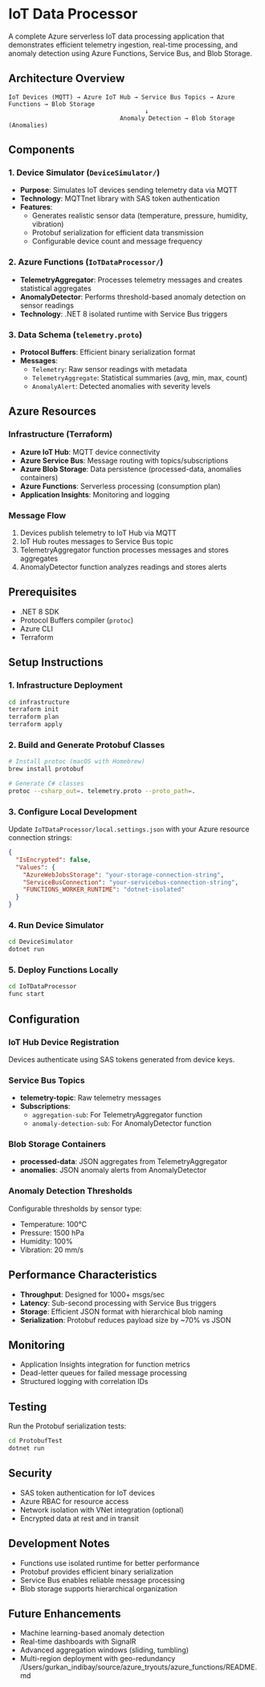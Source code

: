 # IoT Data Processor

A complete Azure serverless IoT data processing application that demonstrates efficient telemetry ingestion, real-time processing, and anomaly detection using Azure Functions, Service Bus, and Blob Storage.

## Architecture Overview

```
IoT Devices (MQTT) → Azure IoT Hub → Service Bus Topics → Azure Functions → Blob Storage
                                      ↓
                               Anomaly Detection → Blob Storage (Anomalies)
```

## Components

### 1. Device Simulator (`DeviceSimulator/`)
- **Purpose**: Simulates IoT devices sending telemetry data via MQTT
- **Technology**: MQTTnet library with SAS token authentication
- **Features**:
  - Generates realistic sensor data (temperature, pressure, humidity, vibration)
  - Protobuf serialization for efficient data transmission
  - Configurable device count and message frequency

### 2. Azure Functions (`IoTDataProcessor/`)
- **TelemetryAggregator**: Processes telemetry messages and creates statistical aggregates
- **AnomalyDetector**: Performs threshold-based anomaly detection on sensor readings
- **Technology**: .NET 8 isolated runtime with Service Bus triggers

### 3. Data Schema (`telemetry.proto`)
- **Protocol Buffers**: Efficient binary serialization format
- **Messages**:
  - `Telemetry`: Raw sensor readings with metadata
  - `TelemetryAggregate`: Statistical summaries (avg, min, max, count)
  - `AnomalyAlert`: Detected anomalies with severity levels

## Azure Resources

### Infrastructure (Terraform)
- **Azure IoT Hub**: MQTT device connectivity
- **Azure Service Bus**: Message routing with topics/subscriptions
- **Azure Blob Storage**: Data persistence (processed-data, anomalies containers)
- **Azure Functions**: Serverless processing (consumption plan)
- **Application Insights**: Monitoring and logging

### Message Flow
1. Devices publish telemetry to IoT Hub via MQTT
2. IoT Hub routes messages to Service Bus topic
3. TelemetryAggregator function processes messages and stores aggregates
4. AnomalyDetector function analyzes readings and stores alerts

## Prerequisites

- .NET 8 SDK
- Protocol Buffers compiler (`protoc`)
- Azure CLI
- Terraform

## Setup Instructions

### 1. Infrastructure Deployment
```bash
cd infrastructure
terraform init
terraform plan
terraform apply
```

### 2. Build and Generate Protobuf Classes
```bash
# Install protoc (macOS with Homebrew)
brew install protobuf

# Generate C# classes
protoc --csharp_out=. telemetry.proto --proto_path=.
```

### 3. Configure Local Development
Update `IoTDataProcessor/local.settings.json` with your Azure resource connection strings:

```json
{
  "IsEncrypted": false,
  "Values": {
    "AzureWebJobsStorage": "your-storage-connection-string",
    "ServiceBusConnection": "your-servicebus-connection-string",
    "FUNCTIONS_WORKER_RUNTIME": "dotnet-isolated"
  }
}
```

### 4. Run Device Simulator
```bash
cd DeviceSimulator
dotnet run
```

### 5. Deploy Functions Locally
```bash
cd IoTDataProcessor
func start
```

## Configuration

### IoT Hub Device Registration
Devices authenticate using SAS tokens generated from device keys.

### Service Bus Topics
- **telemetry-topic**: Raw telemetry messages
- **Subscriptions**:
  - `aggregation-sub`: For TelemetryAggregator function
  - `anomaly-detection-sub`: For AnomalyDetector function

### Blob Storage Containers
- **processed-data**: JSON aggregates from TelemetryAggregator
- **anomalies**: JSON anomaly alerts from AnomalyDetector

### Anomaly Detection Thresholds
Configurable thresholds by sensor type:
- Temperature: 100°C
- Pressure: 1500 hPa
- Humidity: 100%
- Vibration: 20 mm/s

## Performance Characteristics

- **Throughput**: Designed for 1000+ msgs/sec
- **Latency**: Sub-second processing with Service Bus triggers
- **Storage**: Efficient JSON format with hierarchical blob naming
- **Serialization**: Protobuf reduces payload size by ~70% vs JSON

## Monitoring

- Application Insights integration for function metrics
- Dead-letter queues for failed message processing
- Structured logging with correlation IDs

## Testing

Run the Protobuf serialization tests:
```bash
cd ProtobufTest
dotnet run
```

## Security

- SAS token authentication for IoT devices
- Azure RBAC for resource access
- Network isolation with VNet integration (optional)
- Encrypted data at rest and in transit

## Development Notes

- Functions use isolated runtime for better performance
- Protobuf provides efficient binary serialization
- Service Bus enables reliable message processing
- Blob storage supports hierarchical organization

## Future Enhancements

- Machine learning-based anomaly detection
- Real-time dashboards with SignalR
- Advanced aggregation windows (sliding, tumbling)
- Multi-region deployment with geo-redundancy</content>
<parameter name="filePath">/Users/gurkan_indibay/source/azure_tryouts/azure_functions/README.md